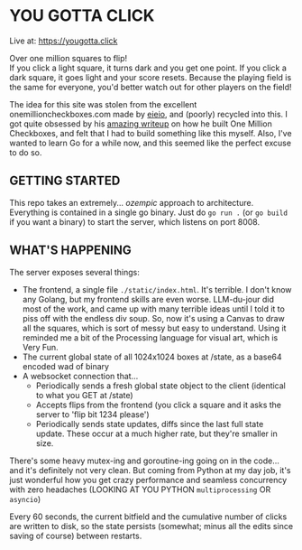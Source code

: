 # YOU GOTTA CLICK

Live at: https://yougotta.click

Over one million squares to flip!  
If you click a light square, it turns dark and you get one point. If you click a dark square, it goes light and your score resets.
Because the playing field is the same for everyone, you'd better watch out for other players on the field!

The idea for this site was stolen from the excellent onemillioncheckboxes.com made by <a href="https://onemillioncheckboxes.com">eieio</a>, and (poorly) recycled into this. 
I got quite obsessed by his <a href="https://eieio.games/essays/scaling-one-million-checkboxes">amazing writeup</a> on how he built One Million Checkboxes, and felt that I had to build something like this myself.
Also, I've wanted to learn Go for a while now, and this seemed like the perfect excuse to do so.

## GETTING STARTED

This repo takes an extremely... *ozempic* approach to architecture. Everything is contained in a single go binary. Just do `go run .` (or `go build` if you want a binary) to start the server, which listens on port 8008.


## WHAT'S HAPPENING

The server exposes several things:

- The frontend, a single file `./static/index.html`. It's terrible. I don't know any Golang, but my frontend skills are even worse. 
  LLM-du-jour did most of the work, and came up with many terrible ideas until I told it to piss off with the endless div  soup.
  So, now it's using a Canvas to draw all the squares, which is sort of messy but easy to understand. 
  Using it reminded me a bit of the Processing language for visual art, which is Very Fun.
- The current global state of all 1024x1024 boxes at /state, as a base64 encoded wad of binary
- A websocket connection that...  
  - Periodically sends a fresh global state object to the client (identical to what you GET at /state) 
  - Accepts flips from the frontend (you click a square and it asks the server to 'flip bit 1234 please')
  - Periodically sends state updates, diffs since the last full state update. These occur at a much higher rate, but they're smaller in size.

There's some heavy mutex-ing and goroutine-ing going on in the code... and it's definitely not very clean. 
But coming from Python at my day job, it's just wonderful how you get crazy performance and seamless concurrency with zero headaches 
(LOOKING AT YOU PYTHON `multiprocessing` OR `asyncio`)

Every 60 seconds, the current bitfield and the cumulative number of clicks are written to disk, so the state persists (somewhat; minus all the edits since saving of course) between restarts.

